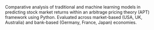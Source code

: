 Comparative analysis of traditional and machine learning models in predicting stock market returns within an arbitrage pricing theory (APT) framework using Python.
Evaluated across market-based (USA, UK, Australia) and bank-based (Germany, France, Japan) economies.
